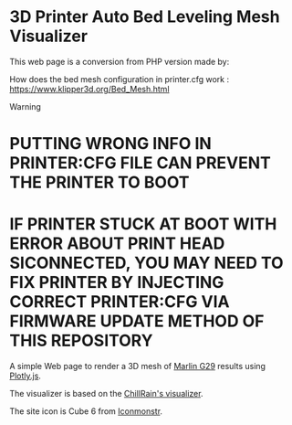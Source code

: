 # 3D Printer Auto Bed Leveling Mesh Visualizer

This web page is a conversion from PHP version made by:

[mcaskill]: https://github.com/mcaskill/3d-printer-bed-mesh-visualizer

How does the bed mesh configuration in printer.cfg work : https://www.klipper3d.org/Bed_Mesh.html

> [!WARNING]
> # PUTTING WRONG INFO IN PRINTER:CFG FILE CAN PREVENT THE PRINTER TO BOOT
> # IF PRINTER STUCK AT BOOT WITH ERROR ABOUT PRINT HEAD SICONNECTED, YOU MAY NEED TO FIX PRINTER BY INJECTING CORRECT PRINTER:CFG VIA FIRMWARE UPDATE METHOD OF THIS REPOSITORY


A simple Web page to render a 3D mesh of [Marlin G29] results using [Plotly.js].

The visualizer is based on the [ChillRain's visualizer][ChillRain].

The site icon is Cube 6 from [Iconmonstr].

[ChillRain]:  https://i.chillrain.com/index.php/3d-printer-auto-bed-leveling-mesh-visualizer/
[Iconmonstr]: https://iconmonstr.com/cube-6-svg/
[Marlin G29]: https://marlinfw.org/docs/gcode/G029-abl-bilinear.html
[Plotly.js]:  https://plotly.com/javascript/
